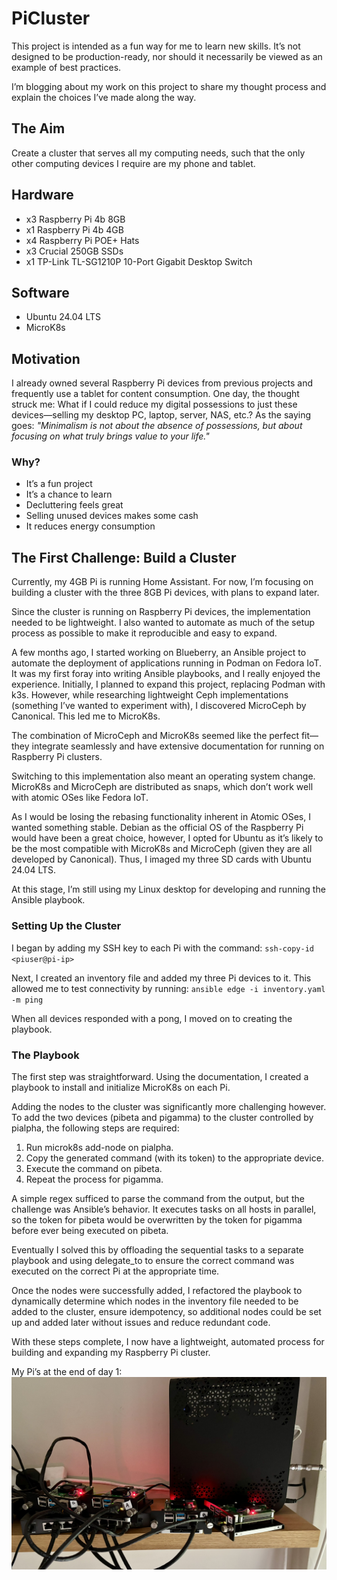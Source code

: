 # PiCluster

This project is intended as a fun way for me to learn new skills. It’s not designed to be production-ready, nor should it necessarily be viewed as an example of best practices.

I’m blogging about my work on this project to share my thought process and explain the choices I’ve made along the way.

## The Aim
Create a cluster that serves all my computing needs, such that the only other computing devices I require are my phone and tablet.

## Hardware
- x3 Raspberry Pi 4b 8GB
- x1 Raspberry Pi 4b 4GB
- x4 Raspberry Pi POE+ Hats
- x3 Crucial 250GB SSDs
- x1 TP-Link TL-SG1210P 10-Port Gigabit Desktop Switch

## Software
- Ubuntu 24.04 LTS
- MicroK8s

## Motivation
I already owned several Raspberry Pi devices from previous projects and frequently use a tablet for content consumption. One day, the thought struck me: What if I could reduce my digital possessions to just these devices—selling my desktop PC, laptop, server, NAS, etc.?
As the saying goes:
_"Minimalism is not about the absence of possessions, but about focusing on what truly brings value to your life."_

### Why?
- It’s a fun project
- It’s a chance to learn
- Decluttering feels great
- Selling unused devices makes some cash
- It reduces energy consumption

## The First Challenge: Build a Cluster
Currently, my 4GB Pi is running Home Assistant. For now, I’m focusing on building a cluster with the three 8GB Pi devices, with plans to expand later.

Since the cluster is running on Raspberry Pi devices, the implementation needed to be lightweight. I also wanted to automate as much of the setup process as possible to make it reproducible and easy to expand.

A few months ago, I started working on Blueberry, an Ansible project to automate the deployment of applications running in Podman on Fedora IoT. It was my first foray into writing Ansible playbooks, and I really enjoyed the experience. Initially, I planned to expand this project, replacing Podman with k3s. However, while researching lightweight Ceph implementations (something I’ve wanted to experiment with), I discovered MicroCeph by Canonical. This led me to MicroK8s.

The combination of MicroCeph and MicroK8s seemed like the perfect fit—they integrate seamlessly and have extensive documentation for running on Raspberry Pi clusters.

Switching to this implementation also meant an operating system change. MicroK8s and MicroCeph are distributed as snaps, which don’t work well with atomic OSes like Fedora IoT. 

As I would be losing the rebasing functionality inherent in Atomic OSes, I wanted something stable. Debian as the official OS of the Raspberry Pi would have been a great choice, however, I opted for Ubuntu as it’s likely to be the most compatible with  MicroK8s and MicroCeph (given they are all developed by Canonical). Thus, I imaged my three SD cards with Ubuntu 24.04 LTS.

At this stage, I’m still using my Linux desktop for developing and running the Ansible playbook.

### Setting Up the Cluster

I began by adding my SSH key to each Pi with the command:
`ssh-copy-id <piuser@pi-ip>`

Next, I created an inventory file and added my three Pi devices to it. This allowed me to test connectivity by running:
`ansible edge -i inventory.yaml -m ping`

When all devices responded with a pong, I moved on to creating the playbook.

### The Playbook

The first step was straightforward. Using the documentation, I created a playbook to install and initialize MicroK8s on each Pi.

Adding the nodes to the cluster was significantly more challenging however. To add the two devices (pibeta and pigamma) to the cluster controlled by pialpha, the following steps are required:
1. Run microk8s add-node on pialpha.
2. Copy the generated command (with its token) to the appropriate device.
3. Execute the command on pibeta.
4. Repeat the process for pigamma.

A simple regex sufficed to parse the command from the output, but the challenge was Ansible’s behavior. It executes tasks on all hosts in parallel, so the token for pibeta would be overwritten by the token for pigamma before ever being executed on pibeta.

Eventually I solved this by offloading the sequential tasks to a separate playbook and using delegate_to to ensure the correct command was executed on the correct Pi at the appropriate time.

Once the nodes were successfully added, I refactored the playbook to dynamically determine which nodes in the inventory file needed to be added to the cluster, ensure idempotency, so additional nodes could be set up and added later without issues and reduce redundant code.

With these steps complete, I now have a lightweight, automated process for building and expanding my Raspberry Pi cluster.

My Pi’s at the end of day 1:
![Day 1](/images/day1pi.JPEG)
